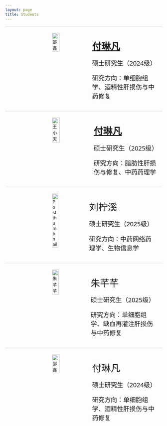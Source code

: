 ```yaml
---
layout: page
title: Students
---
```


<hr style="max-width:100%;height:2px;background:#eaeaea;border:none;">

<div id="fulinfan" style="display: flex; align-items: flex-start; gap: 20px;margin-top: 20px">
  <img src="https://github.com/user-attachments/assets/1daff0d0-ac71-4ec1-b012-9f313b756c02" alt="邵鑫" style="width: 30%; height: auto;margin-left: 150px;">
  <div>
    <a href="#fulinfan"><p class="post-title" style="margin: 1.2rem;margin-left: 30px; font-size: 30px; font-family: system-ui"><strong>付琳凡</strong></p></a>
    <p style="margin: 1.2rem;margin-left: 30px; font-size: 20px; font-family: system-ui">硕士研究生（2024级）</p>
    <p style="margin: 1.2rem;margin-left: 30px; font-size: 20px; font-family: system-ui">研究方向：单细胞组学、酒精性肝损伤与中药修复</p>
  </div>
</div>

<hr style="max-width:100%;height:2px;background:#eaeaea;border:none;">

<div style="display: flex; align-items: flex-start; gap: 20px;margin-top: 20px">

  <img src="https://github.com/user-attachments/assets/1daff0d0-ac71-4ec1-b012-9f313b756c02" alt="王小天" style="width: 30%; height: auto;margin-left: 150px;">
  <div>
    <a href="#fulinfan"><h2 class="post-subtitle" style="margin: 1.2rem;margin-left: 30px; font-size: 30px; font-family: system-ui"><strong>付琳凡</strong></h2></a>
    <p style="margin: 1.2rem;margin-left: 30px; font-size: 20px; font-family: system-ui">硕士研究生（2025级）</p>
    <p style="margin: 1.2rem;margin-left: 30px; font-size: 20px; font-family: system-ui">研究方向：脂肪性肝损伤与修复、中药药理学</p>
  </div>
</div>

<hr style="max-width:100%;height:2px;background:#eaeaea;border:none;">

<div id="liuningxi" style="display: flex; align-items: flex-start; gap: 20px;margin-top: 20px">
  <div class="post-image post-image-short">
  <a href="#liuningxi" aria-label="Thumbnail">
  <img src="https://github.com/user-attachments/assets/1daff0d0-ac71-4ec1-b012-9f313b756c02" alt="Post thumbnail" style="width: 30%; height: auto;margin-left: 150px;">
  </a>
  </div>
  <div>
    <p style="margin: 1.2rem;margin-left: 30px; font-size: 30px; font-family: system-ui">刘柠溪</p>
    <p style="margin: 1.2rem;margin-left: 30px; font-size: 20px; font-family: system-ui">硕士研究生（2025级）</p>
    <p style="margin: 1.2rem;margin-left: 30px; font-size: 20px; font-family: system-ui">研究方向：中药网络药理学、生物信息学</p>
  </div>
</div>

<hr style="max-width:100%;height:2px;background:#eaeaea;border:none;">

<div style="display: flex; align-items: flex-start; gap: 20px;margin-top: 20px">
  <img src="https://github.com/user-attachments/assets/1daff0d0-ac71-4ec1-b012-9f313b756c02" alt="朱芊芊" style="width: 30%; height: auto;margin-left: 150px;">
  <div>
    <p style="margin: 1.2rem;margin-left: 30px; font-size: 30px; font-family: system-ui">朱芊芊</p>
    <p style="margin: 1.2rem;margin-left: 30px; font-size: 20px; font-family: system-ui">硕士研究生（2025级）</p>
    <p style="margin: 1.2rem;margin-left: 30px; font-size: 20px; font-family: system-ui">研究方向：单细胞组学、缺血再灌注肝损伤与中药修复</p>
  </div>
</div>

<hr style="max-width:100%;height:2px;background:#eaeaea;border:none;">

<div style="display: flex; align-items: flex-start; gap: 20px;margin-top: 20px">
  <img src="https://github.com/user-attachments/assets/1daff0d0-ac71-4ec1-b012-9f313b756c02" alt="邵鑫" style="width: 30%; height: auto;margin-left: 150px;">
  <div>
    <p style="margin: 1.2rem;margin-left: 30px; font-size: 30px; font-family: system-ui">付琳凡</p>
    <p style="margin: 1.2rem;margin-left: 30px; font-size: 20px; font-family: system-ui">硕士研究生（2024级）</p>
    <p style="margin: 1.2rem;margin-left: 30px; font-size: 20px; font-family: system-ui">研究方向：单细胞组学、酒精性肝损伤与中药修复</p>
  </div>
</div>